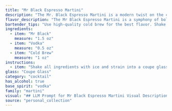 ```yaml
---
title: "Mr Black Espresso Martini"
description: "The Mr. Black Espresso Martini is a modern twist on the classic Espresso Martini.  Born from the coffee-cocktail craze, it blends the boldness of cold brew with the smooth elegance of vodka, a nod to the original's creamy coffee-liqueur base. "
flavor_description: "The Mr Black Espresso Martini is a symphony of bold flavors. The Mr Black coffee liqueur brings a rich, roasted coffee taste with hints of chocolate and vanilla.  The vodka adds a smooth, clean alcohol base, while the cold brew coffee contributes a robust, slightly bitter edge.  This cocktail is a perfect blend of sweet, bitter, and boozy, leaving a long, lingering coffee finish. "
bartender_tips: "Use high-quality cold brew for the best flavor. Shake vigorously with ice to chill and emulsify the cocktail.  Don't over-shake, as it can dilute the coffee.  Strain into a chilled martini glass for a perfect presentation.  A sprinkle of coffee beans or a thin slice of orange peel adds a touch of elegance. "
ingredients:
  - item: "Mr Black"
    measure: "1.5 oz"
  - item: "Vodka"
    measure: "0.5 oz"
  - item: "Cold Brew"
    measure: "1 oz"
instructions:
  - item: "Shake all ingredients with ice and strain into a coupe glass."
glass: "Coupe Glass"
category: "cocktail"
has_alcohol: true
base_spirit: "vodka"
family: "martini"
visual: "## LLM Prompt for Mr Black Espresso Martini Visual Description:**Prompt:**Imagine a sleek, black cocktail glass, chilled to perfection. Inside, the drink swirls with a captivating gradient of deep, rich black at the bottom, slowly transitioning to a creamy, coffee-colored layer on top. Tiny bubbles, like whispers of espresso, dance on the surface, reflecting the warm, amber glow of the bar lights. The aroma, a seductive blend of dark chocolate and roasted coffee beans, lingers in the air, promising a bold and complex taste experience. "
source: "personal_collection"
---
```


